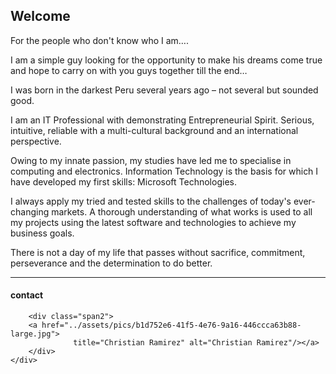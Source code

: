 ## Welcome

For the people who don't know who I am….

I am a simple guy looking for the opportunity to make his dreams come true and hope to carry on with you guys together till the end…

I was born in the darkest Peru several years ago – not several but sounded good.

I am an IT Professional with demonstrating Entrepreneurial Spirit. Serious, intuitive, reliable with a multi-cultural background and an international perspective.

Owing to my innate passion, my studies have led me to specialise in computing and electronics. Information Technology is the basis for which I have developed my first skills: Microsoft Technologies.

I always apply my tried and tested skills to the challenges of today's ever-changing markets. A thorough understanding of what works is used to all my projects using the latest software and technologies to achieve my business goals.

There is not a day of my life that passes without sacrifice, commitment, perseverance and the determination to do better.



---

<div class="container">
<h4>contact</h4>

        <div class="span2">
        <a href="../assets/pics/b1d752e6-41f5-4e76-9a16-446ccca63b88-large.jpg">
                  title="Christian Ramirez" alt="Christian Ramirez"/></a>
        </div>
    </div>
</div>

